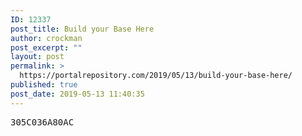 ```yaml
---
ID: 12337
post_title: Build your Base Here
author: crockman
post_excerpt: ""
layout: post
permalink: >
  https://portalrepository.com/2019/05/13/build-your-base-here/
published: true
post_date: 2019-05-13 11:40:35
---
```

<pre>305C036A80AC</pre>